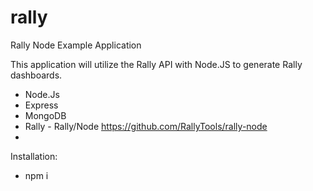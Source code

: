 # rally

Rally Node Example Application

This application will utilize the Rally API with Node.JS to generate Rally dashboards.

+ Node.Js
+ Express
+ MongoDB
+ Rally - Rally/Node https://github.com/RallyTools/rally-node
+ 

Installation:
+ npm i